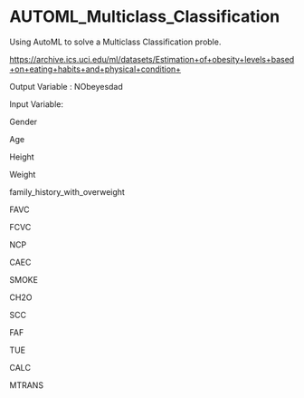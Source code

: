 # AUTOML_Multiclass_Classification
Using AutoML to solve a Multiclass Classification proble.

https://archive.ics.uci.edu/ml/datasets/Estimation+of+obesity+levels+based+on+eating+habits+and+physical+condition+

Output Variable :
NObeyesdad

Input Variable:

Gender

Age

Height

Weight

family_history_with_overweight

FAVC

FCVC

NCP

CAEC

SMOKE

CH2O

SCC

FAF

TUE

CALC

MTRANS

